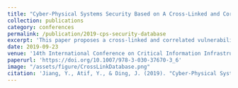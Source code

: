 ```yaml
---
title: "Cyber-Physical Systems Security Based on A Cross-Linked and Correlated Vulnerability Database"
collection: publications
category: conferences
permalink: /publication/2019-cps-security-database
excerpt: 'This paper proposes a cross-linked and correlated vulnerability database framework for cyber-physical systems, enabling automated vulnerability analysis, trend identification, and risk assessment to enhance critical infrastructure protection.'
date: 2019-09-23
venue: '14th International Conference on Critical Information Infrastructures Security (CRITIS 2019)'
paperurl: 'https://doi.org/10.1007/978-3-030-37670-3_6'
image: "/assets/figure/CrossLinkDatabase.png"
citation: 'Jiang, Y., Atif, Y., & Ding, J. (2019). "Cyber-Physical Systems Security Based on A Cross-Linked and Correlated Vulnerability Database." In <i>Critical Information Infrastructures Security: 14th International Conference (CRITIS 2019)</i>. Springer, pp. 71-82.'
---
```

